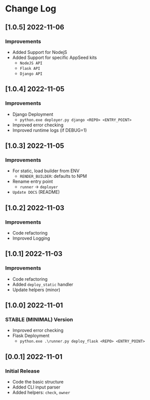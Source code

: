 # Change Log

## [1.0.5] 2022-11-06
### Improvements

- Added Support for NodejS
- Added Support for specific AppSeed kits
  - `NodeJS API` 
  - `Flask API` 
  - `Django API` 

## [1.0.4] 2022-11-05
### Improvements

- Django Deployment 
  - `python.exe deployer.py django <REPO> <ENTRY_POINT>`
- Improved error checking
- Improved runtime logs (if DEBUG=1)

## [1.0.3] 2022-11-05
### Improvements

- For static, load builder from ENV
  - `RENDER_BUILDER`: defaults to NPM
- Rename entry point
  - `runner` -> `deployer`
- `Update DOCS` (README)  

## [1.0.2] 2022-11-03
### Improvements

- Code refactoring 
- Improved Logging

## [1.0.1] 2022-11-03
### Improvements

- Code refactoring 
- Added `deploy_static` handler
- Update helpers (minor)

## [1.0.0] 2022-11-01
### STABLE (MINIMAL) Version

- Improved error checking
- Flask Deployment 
  - `python.exe .\runner.py deploy_flask <REPO> <ENTRY_POINT>`

## [0.0.1] 2022-11-01
### Initial Release

- Code the basic structure
- Added CLI input parser 
- Added helpers: `check`, `owner`
